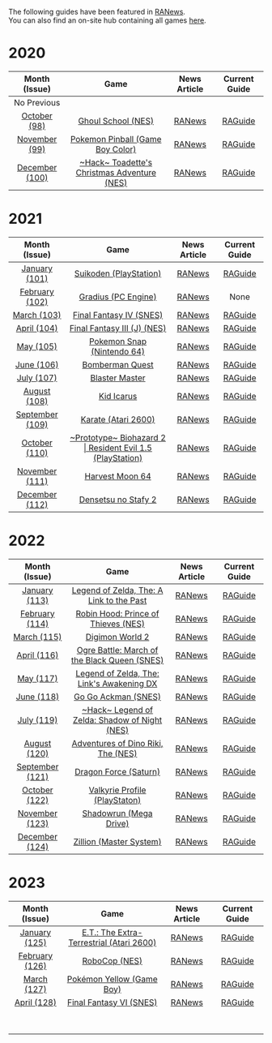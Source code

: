 The following guides have been featured in [RANews](https://news.retroachievements.org/).  
You can also find an on-site hub containing all games [here](https://retroachievements.org/game/8822).

# 2020

|Month (Issue)|Game|News Article|Current Guide|
|:---:|:---:|:---:|:---:|
|No Previous|
|[October (98)](https://news.retroachievements.org/issues/2020-10/)|[Ghoul School (NES)](https://retroachievements.org/game/1711)|[RANews](https://news.retroachievements.org/issues/2020-10/guide.html)|[RAGuide](Ghoul-School-(NES))|
|[November (99)](https://news.retroachievements.org/issues/2020-11/)|[Pokemon Pinball (Game Boy Color)](https://retroachievements.org/game/725)|[RANews](https://news.retroachievements.org/issues/2020-11/guide.html)|[RAGuide](Pokemon-Pinball-(Game-Boy-Color))|
|[December (100)](https://news.retroachievements.org/issues/2020-12/)|[\~Hack\~ Toadette's Christmas Adventure (NES)](https://retroachievements.org/game/9112)|[RANews](https://news.retroachievements.org/issues/2020-12/guide.html)|[RAGuide](Toadettes-Christmas-Adventure-(Hack)-(NES))|

# 2021

|Month (Issue)|Game|News Article|Current Guide|
|:---:|:---:|:---:|:---:|
|[January (101)](https://news.retroachievements.org/issues/2021-01/)|[Suikoden (PlayStation)](https://retroachievements.org/game/11255)|[RANews](https://news.retroachievements.org/issues/2021-01/guide.html)|[RAGuide](Suikoden-(PlayStation))|
|[February (102)](https://news.retroachievements.org/issues/2021-02/)|[Gradius (PC Engine)](https://retroachievements.org/game/8979)|[RANews](https://news.retroachievements.org/issues/2021-02/guide.html)|None|
|[March (103)](https://news.retroachievements.org/issues/2021-03/)|[Final Fantasy IV (SNES)](https://retroachievements.org/game/3528)|[RANews](https://news.retroachievements.org/issues/2021-03/guide.html)|[RAGuide](Final-Fantasy-IV-(J)-(SNES))|
|[April (104)](https://news.retroachievements.org/issues/2021-04/)|[Final Fantasy III (J) (NES)](https://retroachievements.org/game/5553)|[RANews](https://news.retroachievements.org/issues/2021-04/guide.html)|[RAGuide](Final-Fantasy-III-(J)-(NES))|
|[May (105)](https://news.retroachievements.org/issues/2021-05/)|[Pokemon Snap (Nintendo 64)](https://retroachievements.org/game/10155)|[RANews](https://news.retroachievements.org/issues/2021-05/guide.html)|[RAGuide](Pokemon-Snap-(Nintendo-64))|
|[June (106)](https://news.retroachievements.org/issues/2021-06/)|[Bomberman Quest](https://retroachievements.org/game/5108)|[RANews](https://news.retroachievements.org/issues/2021-06/guide.html)|[RAGuide](Bomberman-Quest-(Game-Boy-Color))|
|[July (107)](https://news.retroachievements.org/issues/2021-07/)|[Blaster Master](https://retroachievements.org/game/1459)|[RANews](https://news.retroachievements.org/issues/2021-07/guide.html)|[RAGuide](Blaster-Master-(NES))|
|[August (108)](https://news.retroachievements.org/issues/2021-08/)|[Kid Icarus](https://retroachievements.org/game/1478)|[RANews](https://news.retroachievements.org/issues/2021-08/guide.html)|[RAGuide](Kid-Icarus-(NES))|
|[September (109)](https://news.retroachievements.org/issues/2021-09/)|[Karate (Atari 2600)](https://retroachievements.org/game/17461)|[RANews](https://news.retroachievements.org/issues/2021-09/guide.html)|[RAGuide](Karate-(Atari-2600))|
|[October (110)](https://news.retroachievements.org/issues/2021-10/)|[\~Prototype\~ Biohazard 2 \| Resident Evil 1.5 (PlayStation)](https://retroachievements.org/game/17454)|[RANews](https://news.retroachievements.org/issues/2021-10/guide.html)|[RAGuide](Resident-Evil-1.5-(Prototype)-(PlayStation))|
|[November (111)](https://news.retroachievements.org/issues/2021-11/)|[Harvest Moon 64](https://retroachievements.org/game/10157)|[RANews](https://news.retroachievements.org/issues/2021-11/guide.html)|[RAGuide](Harvest-Moon-64-(Nintendo-64))|
|[December (112)](https://news.retroachievements.org/issues/2021-12/)|[Densetsu no Stafy 2](https://retroachievements.org/game/3652)|[RANews](https://news.retroachievements.org/issues/2021-12/guide.html)|[RAGuide](https://github.com/RetroAchievements/guides/wiki/Densetsu-no-Stafy-2-(Game-Boy-Advance))|

# 2022

|Month (Issue)|Game|News Article|Current Guide|
|:---:|:---:|:---:|:---:|
|[January (113)](https://news.retroachievements.org/issues/2022-01/)|[Legend of Zelda, The: A Link to the Past](https://retroachievements.org/game/355)|[RANews](https://news.retroachievements.org/issues/2022-01/guide.html)|[RAGuide](The-Legend-of-Zelda,-A-Link-to-the-Past-(SNES))|
|[February (114)](https://news.retroachievements.org/issues/2022-02/)|[Robin Hood: Prince of Thieves (NES)](https://retroachievements.org/game/1913)|[RANews](https://news.retroachievements.org/issues/2022-02/guide.html)|[RAGuide](Robin-Hood-Prince-of-Thieves-(NES))|
|[March (115)](https://news.retroachievements.org/issues/2022-03/)|[Digimon World 2](https://retroachievements.org/game/11360)|[RANews](https://news.retroachievements.org/issues/2022-03/guide.html)|[RAGuide](Digimon-World-2-(PlayStation))|
|[April (116)](https://news.retroachievements.org/issues/2022-04/)|[Ogre Battle: March of the Black Queen (SNES)](https://retroachievements.org/game/1412)|[RANews](https://news.retroachievements.org/issues/2022-04/guide.html)|[RAGuide](https://github.com/RetroAchievements/guides/wiki/Ogre-Battle:-March-of-the-Black-Queen-(SNES))|
|[May (117)](https://news.retroachievements.org/issues/2022-05/)|[Legend of Zelda, The: Link's Awakening DX](https://retroachievements.org/game/5371)|[RANews](https://news.retroachievements.org/issues/2022-05/guide.html)|[RAGuide](https://github.com/RetroAchievements/guides/wiki/The-Legend-of-Zelda,-Links-Awakening-DX-(Game-Boy-Color))|
|[June (118)](https://news.retroachievements.org/issues/2022-06/)|[Go Go Ackman (SNES)](https://retroachievements.org/game/2945)|[RANews](https://news.retroachievements.org/issues/2022-06/guide.html)|[RAGuide](Go-Go-Ackman-(SNES))|
|[July (119)](https://news.retroachievements.org/issues/2022-07/)|[\~Hack\~ Legend of Zelda: Shadow of Night (NES)](https://retroachievements.org/game/19538)|[RANews](https://news.retroachievements.org/issues/2022-07/guide.html)|[RAGuide](https://github.com/RetroAchievements/guides/wiki/~Hack~-The-Legend-of-Zelda:-Shadow-of-Night-(NES))|
|[August (120)](https://news.retroachievements.org/issues/2022-08/)|[Adventures of Dino Riki, The (NES)](https://retroachievements.org/game/1529)|[RANews](https://news.retroachievements.org/issues/2022-08/guide.html)|[RAGuide](https://github.com/RetroAchievements/guides/wiki/Adventures-of-Dino-Riki,-The-(NES))|
|[September (121)](https://news.retroachievements.org/issues/2022-09/)|[Dragon Force (Saturn)](https://retroachievements.org/game/14512)|[RANews](https://news.retroachievements.org/issues/2022-09/guide.html)|[RAGuide](Dragon-Force-(Saturn))|
|[October (122)](https://news.retroachievements.org/issues/2022-10/)|[Valkyrie Profile (PlayStaton)](https://retroachievements.org/game/11249)|[RANews](https://news.retroachievements.org/issues/2022-10/guide.html)|[RAGuide](Valkyrie-Profile-(PlayStation))|
|[November (123)](https://news.retroachievements.org/issues/2022-11/)|[Shadowrun (Mega Drive)](https://retroachievements.org/game/4748)|[RANews](https://news.retroachievements.org/issues/2022-11/guide.html)|[RAGuide](Shadowrun-(Mega-Drive))|
|[December (124)](https://news.retroachievements.org/issues/2022-12/)|[Zillion (Master System)](https://retroachievements.org/game/10969)|[RANews](https://news.retroachievements.org/issues/2022-12/raguide.html)|[RAGuide](Zillion-(Mega-Drive))|

# 2023

|Month (Issue)|Game|News Article|Current Guide|
|:---:|:---:|:---:|:---:|
|[January (125)](https://news.retroachievements.org/issues/2023-01/)|[E.T.: The Extra-Terrestrial (Atari 2600)](https://retroachievements.org/game/11710)|[RANews](https://news.retroachievements.org/issues/2023-01/raguide.html)|[RAGuide](https://github.com/RetroAchievements/guides/wiki/E.T.:-The-Extra-Terrestrial-(Atari-2600))|
|[February (126)](https://news.retroachievements.org/issues/2023-02/)|[RoboCop (NES)](https://retroachievements.org/game/1497)|[RANews](https://news.retroachievements.org/issues/2023-02/raguide.html)|[RAGuide](RoboCop-(NES))|
|[March (127)](https://news.retroachievements.org/issues/2023-03/)|[Pokémon Yellow (Game Boy)](https://retroachievements.org/game/723)|[RANews](https://news.retroachievements.org/issues/2023-03/raguide.html)|[RAGuide](https://github.com/RetroAchievements/guides/wiki/Pok%C3%A9mon-Yellow-(Game-Boy))|
|[April (128)](https://news.retroachievements.org/issues/2023-04/)|[Final Fantasy VI (SNES)](https://retroachievements.org/game/341)|[RANews](https://news.retroachievements.org/issues/2023-04/raguide.html)|[RAGuide](Final-Fantasy-VI-(SNES))|
|[]()|[]()|[]()|[]()|
|[]()|[]()|[]()|[]()|
|[]()|[]()|[]()|[]()|
|[]()|[]()|[]()|[]()|
|[]()|[]()|[]()|[]()|
|[]()|[]()|[]()|[]()|
|[]()|[]()|[]()|[]()|
|[]()|[]()|[]()|[]()|